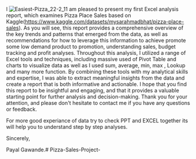 
I ![Easiest-Pizza_22-2_11](https://github.com/Payal03Gawande/Pizza-Sales-Project-/assets/132563037/5ca85b2d-d85a-417e-9c6a-cdcb200572f5)
am pleased to present my first Excel analysis report, which examines Pizza Place Sales based on Kaggle(https://www.kaggle.com/datasets/mysarahmadbhat/pizza-place-sales). As you will see, this report provides a comprehensive overview of the key trends and patterns that emerged from the data, as well as recommendations for how to leverage this information to achieve promote some low demand product to promotion, understanding sales, budget tracking and profit analyses. Throughout this analysis, I utilized a range of Excel tools and techniques, including massive used of Pivot Table and charts to visualize data as well as I used sum, average, min, max , Lookup and many more function. By combining these tools with my analytical skills and expertise, I was able to extract meaningful insights from the data and create a report that is both informative and actionable. I hope that you find this report to be insightful and engaging, and that it provides a valuable starting point for further analysis and decision-making. Thank you for your attention, and please don't hesitate to contact me if you have any questions or feedback.

For more good experiance of data try to check PPT and EXCEL together its will help you to understand step by step analyses.

Sincerely,

Payal Gawande.# Pizza-Sales-Project-
